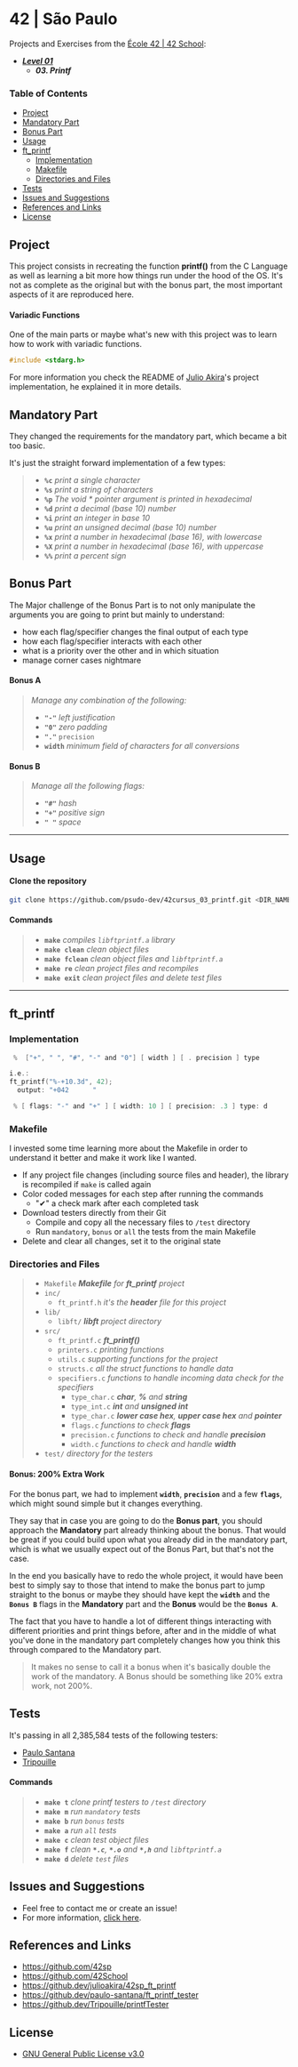 # 42 | São Paulo  <!-- omit in toc -->

Projects and Exercises from the [École 42 | 42 School](https://github.com/42School):

- ***[Level 01](https://github.com/psudo-dev/42cursus_index)***
  - ***03. Printf***

### Table of Contents  <!-- omit in toc -->

- [Project](#project)
- [Mandatory Part](#mandatory-part)
- [Bonus Part <a name = "bonus_part"></a>](#bonus-part-)
- [Usage](#usage)
- [ft_printf](#ft_printf)
  - [Implementation](#implementation)
  - [Makefile](#makefile)
  - [Directories and Files](#directories-and-files)
- [Tests](#tests)
- [Issues and Suggestions](#issues-and-suggestions)
- [References and Links](#references-and-links)
- [License](#license)

## Project

This project consists in recreating the function **printf()** from the C Language as well as learning a bit more how things run under the hood of the OS. It's not as complete as the original but with the bonus part, the most important aspects of it are reproduced here.

#### Variadic Functions <!-- omit in toc -->

One of the main parts or maybe what's new with this project was to learn how to work with variadic functions.

```c
#include <stdarg.h>
```

For more information you check the README of [Julio Akira](https://github.dev/julioakira/42sp_ft_printf)'s project implementation, he explained it in more details.

## Mandatory Part

They changed the requirements for the mandatory part, which became a bit too basic.

It's just the straight forward implementation of a few types:

> - **`%c`** _print a single character_
> - **`%s`** _print a string of characters_
> - **`%p`** _The void * pointer argument is printed in hexadecimal_
> - **`%d`** _print a decimal (base 10) number_
> - **`%i`** _print an integer in base 10_
> - **`%u`** _print an unsigned decimal (base 10) number_
> - **`%x`** _print a number in hexadecimal (base 16), with lowercase_
> - **`%X`** _print a number in hexadecimal (base 16), with uppercase_
> - **`%%`** _print a percent sign_

## Bonus Part <a name = "bonus_part"></a>

The Major challenge of the Bonus Part is to not only manipulate the arguments you are going to print but mainly to understand:

- how each flag/specifier changes the final output of each type
- how each flag/specifier interacts with each other
- what is a priority over the other and in which situation
- manage corner cases nightmare

#### Bonus A  <!-- omit in toc -->

> _Manage any combination of the following:_
>
>   - **`"-"`** _left justification_
>   - **`"0"`** _zero padding_
>   - **`"."`** `precision`
>   - **`width`** _minimum field of characters for all conversions_
>
#### Bonus B  <!-- omit in toc -->

> _Manage all the following flags:_
>
>   - **`"#"`** _hash_
>   - **`"+"`** _positive sign_
>   - **`" "`** _space_

---

## Usage

#### Clone the repository <!-- omit in toc -->

```sh
git clone https://github.com/psudo-dev/42cursus_03_printf.git <DIR_NAME>
```

#### Commands <!-- omit in toc -->
>
> - **`make`** *compiles `libftprintf.a` library*
> - **`make clean`** *clean object files*
> - **`make fclean`** *clean object files and `libftprintf.a`*
> - **`make re`** *clean project files and recompiles*
> - **`make exit`** *clean project files and delete test files*

---

## ft_printf

### Implementation

```c
 %  ["+", " ", "#", "-" and "0"] [ width ] [ . precision ] type

i.e.:
ft_printf("%-+10.3d", 42);
  output: "+042      "

 % [ flags: "-" and "+" ] [ width: 10 ] [ precision: .3 ] type: d
```

### Makefile

I invested some time learning more about the Makefile in order to understand it better and make it work like I wanted.

- If any project file changes (including source files and header), the library is recompiled if `make` is called again
- Color coded messages for each step after running the commands
  - "✔" a check mark after each completed task
- Download testers directly from their Git
  - Compile and copy all the necessary files to `/test` directory
  - Run `mandatory`, `bonus` or `all` the tests from the main Makefile
- Delete and clear all changes, set it to the original state

### Directories and Files

> - `Makefile` _**Makefile** for **ft_printf** project_
> - `inc/`
>   - `ft_printf.h` _it's the **header** file for this project_
> - `lib/`
>   - `libft/` _**libft** project directory_
> - `src/`
>   - `ft_printf.c` _**ft_printf()**_
>   - `printers.c` _printing functions_
>   - `utils.c` _supporting functions for the project_
>   - `structs.c` _all the struct functions to handle data_
>   - `specifiers.c` _functions to handle incoming data check for the specifiers_
>     - `type_char.c` _**char**, **%** and **string**_
>     - `type_int.c` _**int** and **unsigned int**_
>     - `type_char.c` _**lower case hex**, **upper case hex** and **pointer**_
>     - `flags.c` _functions to check **flags**_
>     - `precision.c` _functions to check and handle **precision**_
>     - `width.c` _functions to check and handle **width**_
> - `test/` _directory for the testers_

#### Bonus: 200% Extra Work <!-- omit in toc -->

For the bonus part, we had to implement **`width`**, **`precision`** and a few **`flags`**, which might sound simple but it changes everything.

They say that in case you are going to do the **Bonus part**, you should approach the **Mandatory** part already thinking about the bonus. That would be great if you could build upon what you already did in the mandatory part, which is what we usually expect out of the Bonus Part, but that's not the case.

In the end you basically have to redo the whole project, it would have been best to simply say to those that intend to make the bonus part to jump straight to the bonus or maybe they should have kept the **`width`** and the **`Bonus B`** flags in the **Mandatory** part and the **Bonus** would be the **`Bonus A`**.

The fact that you have to handle a lot of different things interacting with different priorities and print things before, after and in the middle of what you've done in the mandatory part completely changes how you think this through compared to the Mandatory part.

> It makes no sense to call it a bonus when it's basically double the work of the mandatory. A Bonus should be something like 20% extra work, not 200%.

## Tests

It's passing in all 2,385,584 tests of the following testers:

- [Paulo Santana](https://github.dev/paulo-santana/ft_printf_tester)
- [Tripouille](https://github.dev/Tripouille/printfTester)

#### Commands <!-- omit in toc -->
>
> - **`make t`** *clone printf testers to `/test` directory*
> - **`make m`** *run `mandatory` tests*
> - **`make b`** *run `bonus` tests*
> - **`make a`** *run `all` tests*
> - **`make c`** *clean test object files*
> - **`make f`** *clean **`*.c`**, **`*.o`** and **`*,h`** and `libftprintf.a`*
> - **`make d`** *delete `test` files*

## Issues and Suggestions

-   Feel free to contact me or create an issue!
-   For more information, [click here](https://github.com/psudo-dev/42cursus_03_printf/issues/new/choose).

## References and Links

- <https://github.com/42sp>
- <https://github.com/42School>
- <https://github.dev/julioakira/42sp_ft_printf>
- <https://github.dev/paulo-santana/ft_printf_tester>
- <https://github.dev/Tripouille/printfTester>

## License

-   [GNU General Public License v3.0](https://github.com/psudo-dev/42cursus_03_printf/blob/main/LICENSE.md)
